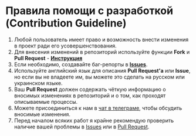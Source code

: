 # Правила помощи с разработкой (Contribution Guideline)

1. Любой пользователь имеет право и возможность внести изменения в проект ради его усовершенствования.
2. Для внесения изменений в репозиторий используйте функции **Fork** и **Pull Request** - [**Инструкция**](https://git-scm.com/book/ru/v2/GitHub-Внесение-собственного-вклада-в-проекты)
3. Если необходимо, создавайте баг-репорты в [**Issues**](https://github.com/nezavisimost/liberty-win/issues).
4. Используйте английский язык для описания **Pull Request'а** или **Issue**, но если вы не владеете им, вы можете это сделать на русском или украинском языке. 
5. Ваш **Pull Request** должен содержать чёткую информацию о вносимых изменениях в репозиторий и о том, как проходят описываемые процессы.
6. Можете присоединиться к нам в [чат в телеграме](https://t.me/nezavisimost_dev), чтобы обсудить вносимые изменения.
7. Перед началом всяких работ я крайне рекомендую проверить наличие вашей проблемы в [Issues](https://github.com/nezavisimost/liberty-win/issues) или в [Pull Request](https://github.com/nezavisimost/liberty-win/pulls).
